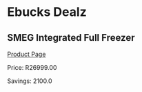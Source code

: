 
# Ebucks Dealz
## SMEG Integrated Full Freezer
[Product Page](https://www.ebucks.com/web/shop/productSelected.do?prodId=1039301707&catId=704986856)

Price: R26999.00

Savings: 2100.0


	
